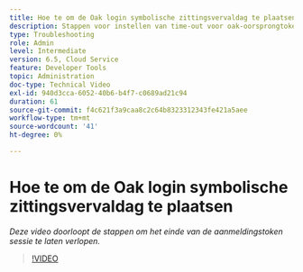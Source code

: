 ```yaml
---
title: Hoe te om de Oak login symbolische zittingsvervaldag te plaatsen
description: Stappen voor instellen van time-out voor oak-oorsprongtoken
type: Troubleshooting
role: Admin
level: Intermediate
version: 6.5, Cloud Service
feature: Developer Tools
topic: Administration
doc-type: Technical Video
exl-id: 940d3cca-6052-40b6-b4f7-c0689ad21c94
duration: 61
source-git-commit: f4c621f3a9caa8c2c64b8323312343fe421a5aee
workflow-type: tm+mt
source-wordcount: '41'
ht-degree: 0%

---
```


# Hoe te om de Oak login symbolische zittingsvervaldag te plaatsen

*Deze video doorloopt de stappen om het einde van de aanmeldingstoken sessie te laten verlopen.*

>[!VIDEO](https://video.tv.adobe.com/v/335468?quality=12&learn=on)
